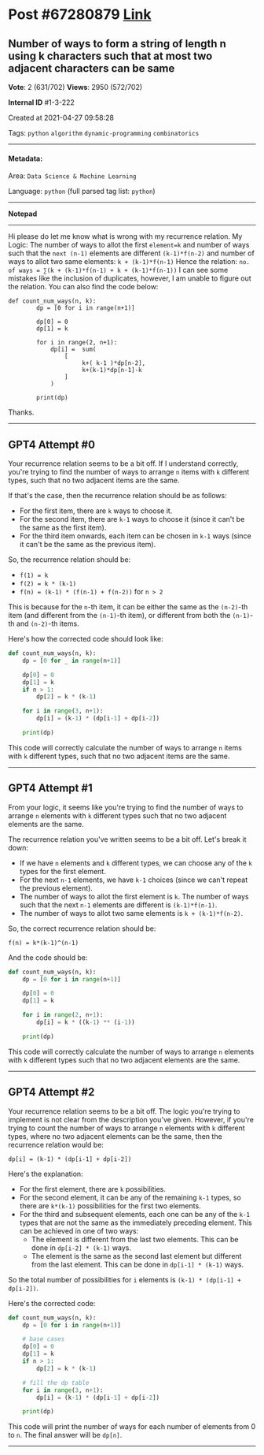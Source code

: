 
# Post \#67280879 [Link](https://stackoverflow.com/questions/67280879/)

## Number of ways to form a string of length n using k characters such that at most two adjacent characters can be same

**Vote**: 2 (631/702) **Views**: 2950 (572/702) 

**Internal ID** \#1-3-222

Created at 2021-04-27 09:58:28

Tags: `python` `algorithm` `dynamic-programming` `combinatorics`

----------

#### Metadata:

Area: `Data Science & Machine Learning`

Language: `python` (full parsed tag list: `python`)

----------

**Notepad**


----------

Hi please do let me know what is wrong with my recurrence relation.
My Logic:
The number of ways to allot the first `element=k` and number of ways such that the `next (n-1)` elements are different `(k-1)*f(n-2)`
and number of ways to allot two same elements: `k + (k-1)*f(n-1)`
Hence the relation:
`no. of ways = ∑(k + (k-1)*f(n-1) + k + (k-1)*f(n-1))`
I can see some mistakes like the inclusion of duplicates, however, I am unable to figure out the relation.
You can also find the code below:
```
def count_num_ways(n, k):
        dp = [0 for i in range(n+1)]

        dp[0] = 0
        dp[1] = k

        for i in range(2, n+1):
            dp[i] =  sum(
                [
                     k+( k-1 )*dp[n-2],
                     k+(k-1)*dp[n-1]-k
                ]
            )

        print(dp)
```

Thanks.


----------
        
## GPT4 Attempt \#0

Your recurrence relation seems to be a bit off. If I understand correctly, you're trying to find the number of ways to arrange `n` items with `k` different types, such that no two adjacent items are the same. 

If that's the case, then the recurrence relation should be as follows:

- For the first item, there are `k` ways to choose it.
- For the second item, there are `k-1` ways to choose it (since it can't be the same as the first item).
- For the third item onwards, each item can be chosen in `k-1` ways (since it can't be the same as the previous item).

So, the recurrence relation should be:

- `f(1) = k`
- `f(2) = k * (k-1)`
- `f(n) = (k-1) * (f(n-1) + f(n-2))` for `n > 2`

This is because for the `n`-th item, it can be either the same as the `(n-2)`-th item (and different from the `(n-1)`-th item), or different from both the `(n-1)`-th and `(n-2)`-th items.

Here's how the corrected code should look like:

```python
def count_num_ways(n, k):
    dp = [0 for _ in range(n+1)]

    dp[0] = 0
    dp[1] = k
    if n > 1:
        dp[2] = k * (k-1)

    for i in range(3, n+1):
        dp[i] = (k-1) * (dp[i-1] + dp[i-2])

    print(dp)
```

This code will correctly calculate the number of ways to arrange `n` items with `k` different types, such that no two adjacent items are the same.

--------

## GPT4 Attempt \#1

From your logic, it seems like you're trying to find the number of ways to arrange `n` elements with `k` different types such that no two adjacent elements are the same. 

The recurrence relation you've written seems to be a bit off. Let's break it down:

- If we have `n` elements and `k` different types, we can choose any of the `k` types for the first element.
- For the next `n-1` elements, we have `k-1` choices (since we can't repeat the previous element).
- The number of ways to allot the first element is `k`. The number of ways such that the next `n-1` elements are different is `(k-1)*f(n-1)`.
- The number of ways to allot two same elements is `k + (k-1)*f(n-2)`.

So, the correct recurrence relation should be:

`f(n) = k*(k-1)^(n-1)`

And the code should be:

```python
def count_num_ways(n, k):
    dp = [0 for i in range(n+1)]

    dp[0] = 0
    dp[1] = k

    for i in range(2, n+1):
        dp[i] = k * ((k-1) ** (i-1))

    print(dp)
```

This code will correctly calculate the number of ways to arrange `n` elements with `k` different types such that no two adjacent elements are the same.

--------

## GPT4 Attempt \#2

Your recurrence relation seems to be a bit off. The logic you're trying to implement is not clear from the description you've given. However, if you're trying to count the number of ways to arrange `n` elements with `k` different types, where no two adjacent elements can be the same, then the recurrence relation would be:

`dp[i] = (k-1) * (dp[i-1] + dp[i-2])`

Here's the explanation:
- For the first element, there are `k` possibilities.
- For the second element, it can be any of the remaining `k-1` types, so there are `k*(k-1)` possibilities for the first two elements.
- For the third and subsequent elements, each one can be any of the `k-1` types that are not the same as the immediately preceding element. This can be achieved in one of two ways:
  - The element is different from the last two elements. This can be done in `dp[i-2] * (k-1)` ways.
  - The element is the same as the second last element but different from the last element. This can be done in `dp[i-1] * (k-1)` ways.
  
So the total number of possibilities for `i` elements is `(k-1) * (dp[i-1] + dp[i-2])`.

Here's the corrected code:

```python
def count_num_ways(n, k):
    dp = [0 for i in range(n+1)]

    # base cases
    dp[0] = 0
    dp[1] = k
    if n > 1:
        dp[2] = k * (k-1)

    # fill the dp table
    for i in range(3, n+1):
        dp[i] = (k-1) * (dp[i-1] + dp[i-2])

    print(dp)
```

This code will print the number of ways for each number of elements from 0 to `n`. The final answer will be `dp[n]`.

--------
